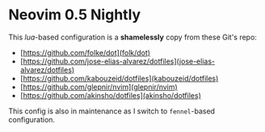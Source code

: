 # Neovim 0.5 Nightly

This _lua_-based configuration is a **shamelessly** copy from these
Git's repo:

- [https://github.com/folke/dot](folk/dot)
- [https://github.com/jose-elias-alvarez/dotfiles](jose-elias-alvarez/dotfiles)
- [https://github.com/kabouzeid/dotfiles](kabouzeid/dotfiles)
- [https://github.com/glepnir/nvim](glepnir/nvim)
- [https://github.com/akinsho/dotfiles](akinsho/dotfiles)

This config is also in maintenance as I switch to `fennel`-based configuration.
